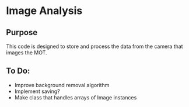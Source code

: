 Image Analysis
==============

Purpose
-------
This code is designed to store and process the data from the camera that
images the MOT.

To Do:
------
  * Improve background removal algorithm
  * Implement saving?
  * Make class that handles arrays of Image instances
